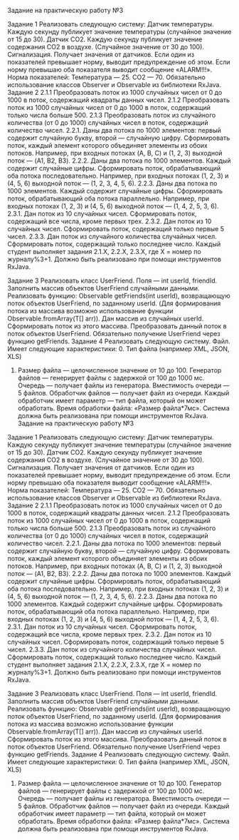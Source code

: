 Задание на практическую работу №3

Задание 1
Реализовать следующую систему:
Датчик температуры. Каждую секунду публикует значение температуры (случайное значение от 15 до 30). Датчик CO2. Каждую секунду публикует значение содержания CO2 в воздухе. (Случайное значение от 30 до 100). Сигнализация. Получает значения от датчиков. Если один из показателей превышает норму, выводит предупреждение об этом. Если норму превышаю оба показателя выводит сообщение «ALARM!!!».
Норма показателей: Температура — 25. CO2 — 70.
Обязательно использование классов Observer и Observable из библиотеки RxJava.
Задание 2
2.1.1	Преобразовать поток из 1000 случайных чисел от 0 до 1000 в поток, содержащий квадраты данных чисел.
2.1.2	Преобразовать поток из 1000 случайных чисел от 0 до 1000 в поток, содержащий только числа больше 500.
2.1.3	Преобразовать поток из случайного количества (от 0 до 1000) случайных чисел в поток, содержащий количество чисел.
2.2.1.	Даны два потока по 1000 элементов: первый содержит случайную букву, второй — случайную цифру. Сформировать поток, каждый элемент которого объединяет элементы из обоих потоков. Например, при входных потоках (A, B, C) и (1, 2, 3) выходной поток — (A1, B2, B3).
2.2.2.	Даны два потока по 1000 элементов. Каждый содержит случайные цифры. Сформировать поток, обрабатывающий оба потока последовательно. Например, при входных потоках (1, 2, 3) и (4, 5, 6) выходной поток — (1, 2, 3, 4, 5, 6).
2.2.3.	Даны два потока по 1000 элементов. Каждый содержит случайные цифры. Сформировать поток, обрабатывающий оба потока параллельно. Например, при входных потоках (1, 2, 3) и (4, 5, 6) выходной поток — (1, 4, 2, 5, 3, 6).
2.3.1.	Дан поток из 10 случайных чисел. Сформировать поток, содержащий все числа, кроме первых трех.
2.3.2.	Дан поток из 10 случайных чисел. Сформировать поток, содержащий только первые 5 чисел.
2.3.3.	Дан поток из случайного количества случайных чисел. Сформировать поток, содержащий только последнее число.
Каждый студент выполняет задания 2.1.X, 2.2.X, 2.3.X, где X = номер по журналу%3+1.
Должно быть реализовано при помощи инструментов RxJava.
 

Задание 3
Реализовать класс UserFriend. Поля — int userId, friendId. Заполнить массив объектов UserFriend случайными данными.
Реализовать функцию: Observable<UserFriend> getFriends(int userId), возвращающую поток объектов UserFriend, по заданному userId. (Для формирования потока из массива возможно использование функции Observable.fromArray(T[] arr)).
Дан массив из случайных userId. Сформировать поток из этого массива. Преобразовать данный поток в поток объектов UserFriend. Обязательно получение UserFriend через функцию getFriends.
Задание 4
Реализовать следующую систему.
Файл. Имеет следующие характеристики:
0.	Тип файла (например XML, JSON, XLS)
1.	Размер файла — целочисленное значение от 10 до 100.
Генератор файлов — генерирует файлы с задержкой от 100 до 1000 мс.
Очередь — получает файлы из генератора. Вместимость очереди — 5 файлов.
Обработчик файлов — получает файл из очереди. Каждый обработчик имеет параметр — тип файла, который он может обработать. Время обработки файла: «Размер файла*7мс». Система должна быть реализована при помощи инструментов RxJava.
Задание на практическую работу №3

Задание 1
Реализовать следующую систему:
Датчик температуры. Каждую секунду публикует значение температуры (случайное значение от 15 до 30). Датчик CO2. Каждую секунду публикует значение содержания CO2 в воздухе. (Случайное значение от 30 до 100). Сигнализация. Получает значения от датчиков. Если один из показателей превышает норму, выводит предупреждение об этом. Если норму превышаю оба показателя выводит сообщение «ALARM!!!».
Норма показателей: Температура — 25. CO2 — 70.
Обязательно использование классов Observer и Observable из библиотеки RxJava.
Задание 2
2.1.1	Преобразовать поток из 1000 случайных чисел от 0 до 1000 в поток, содержащий квадраты данных чисел.
2.1.2	Преобразовать поток из 1000 случайных чисел от 0 до 1000 в поток, содержащий только числа больше 500.
2.1.3	Преобразовать поток из случайного количества (от 0 до 1000) случайных чисел в поток, содержащий количество чисел.
2.2.1.	Даны два потока по 1000 элементов: первый содержит случайную букву, второй — случайную цифру. Сформировать поток, каждый элемент которого объединяет элементы из обоих потоков. Например, при входных потоках (A, B, C) и (1, 2, 3) выходной поток — (A1, B2, B3).
2.2.2.	Даны два потока по 1000 элементов. Каждый содержит случайные цифры. Сформировать поток, обрабатывающий оба потока последовательно. Например, при входных потоках (1, 2, 3) и (4, 5, 6) выходной поток — (1, 2, 3, 4, 5, 6).
2.2.3.	Даны два потока по 1000 элементов. Каждый содержит случайные цифры. Сформировать поток, обрабатывающий оба потока параллельно. Например, при входных потоках (1, 2, 3) и (4, 5, 6) выходной поток — (1, 4, 2, 5, 3, 6).
2.3.1.	Дан поток из 10 случайных чисел. Сформировать поток, содержащий все числа, кроме первых трех.
2.3.2.	Дан поток из 10 случайных чисел. Сформировать поток, содержащий только первые 5 чисел.
2.3.3.	Дан поток из случайного количества случайных чисел. Сформировать поток, содержащий только последнее число.
Каждый студент выполняет задания 2.1.X, 2.2.X, 2.3.X, где X = номер по журналу%3+1.
Должно быть реализовано при помощи инструментов RxJava.
 

Задание 3
Реализовать класс UserFriend. Поля — int userId, friendId. Заполнить массив объектов UserFriend случайными данными.
Реализовать функцию: Observable<UserFriend> getFriends(int userId), возвращающую поток объектов UserFriend, по заданному userId. (Для формирования потока из массива возможно использование функции Observable.fromArray(T[] arr)).
Дан массив из случайных userId. Сформировать поток из этого массива. Преобразовать данный поток в поток объектов UserFriend. Обязательно получение UserFriend через функцию getFriends.
Задание 4
Реализовать следующую систему.
Файл. Имеет следующие характеристики:
0.	Тип файла (например XML, JSON, XLS)
1.	Размер файла — целочисленное значение от 10 до 100.
Генератор файлов — генерирует файлы с задержкой от 100 до 1000 мс.
Очередь — получает файлы из генератора. Вместимость очереди — 5 файлов.
Обработчик файлов — получает файл из очереди. Каждый обработчик имеет параметр — тип файла, который он может обработать. Время обработки файла: «Размер файла*7мс». Система должна быть реализована при помощи инструментов RxJava.
